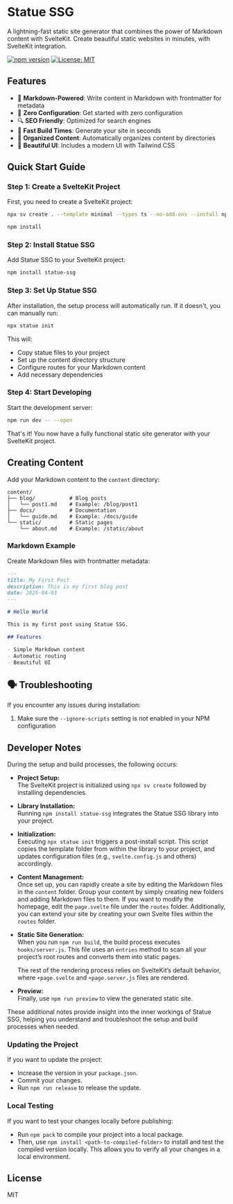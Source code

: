 # Statue SSG

A lightning-fast static site generator that combines the power of Markdown content with SvelteKit. Create beautiful static websites in minutes, with SvelteKit integration.

[![npm version](https://img.shields.io/npm/v/statue-ssg.svg)](https://www.npmjs.com/package/statue-ssg)
[![License: MIT](https://img.shields.io/badge/License-MIT-blue.svg)](https://opensource.org/licenses/MIT)

## Features

- 📝 **Markdown-Powered**: Write content in Markdown with frontmatter for metadata
- 🚀 **Zero Configuration**: Get started with zero configuration
- 🔍 **SEO Friendly**: Optimized for search engines
- 🔄 **Fast Build Times**: Generate your site in seconds
- 📂 **Organized Content**: Automatically organizes content by directories
- 🎨 **Beautiful UI**: Includes a modern UI with Tailwind CSS

## Quick Start Guide

### Step 1: Create a SvelteKit Project

First, you need to create a SvelteKit project:

```bash
npx sv create . --template minimal --types ts --no-add-ons --install npm

npm install
```

### Step 2: Install Statue SSG

Add Statue SSG to your SvelteKit project:

```bash
npm install statue-ssg
```

### Step 3: Set Up Statue SSG

After installation, the setup process will automatically run. If it doesn't, you can manually run:

```bash
npx statue init
```

This will:
- Copy statue files to your project
- Set up the content directory structure
- Configure routes for your Markdown content
- Add necessary dependencies

### Step 4: Start Developing

Start the development server:

```bash
npm run dev -- --open
```

That's it! You now have a fully functional static site generator with your SvelteKit project.

## Creating Content

Add your Markdown content to the `content` directory:

```
content/
├── blog/           # Blog posts
│   └── post1.md    # Example: /blog/post1
├── docs/           # Documentation
│   └── guide.md    # Example: /docs/guide
└── static/         # Static pages
    └── about.md    # Example: /static/about
```

### Markdown Example

Create Markdown files with frontmatter metadata:

```markdown
---
title: My First Post
description: This is my first blog post
date: 2025-04-03
---

# Hello World

This is my first post using Statue SSG.

## Features

- Simple Markdown content
- Automatic routing
- Beautiful UI
```

## 🗣️ Troubleshooting

If you encounter any issues during installation:

1. Make sure the `--ignore-scripts` setting is not enabled in your NPM configuration

## Developer Notes

During the setup and build processes, the following occurs:

- **Project Setup:**  
  The SvelteKit project is initialized using `npx sv create` followed by installing dependencies.

- **Library Installation:**  
  Running `npm install statue-ssg` integrates the Statue SSG library into your project.

- **Initialization:**  
  Executing `npx statue init` triggers a post-install script. This script copies the template folder from within the library to your project, and updates configuration files (e.g., `svelte.config.js` and others) accordingly.

- **Content Management:**  
  Once set up, you can rapidly create a site by editing the Markdown files in the `content` folder. Group your content by simply creating new folders and adding Markdown files to them. If you want to modify the homepage, edit the `page.svelte` file under the `routes` folder. Additionally, you can extend your site by creating your own Svelte files within the `routes` folder.

- **Static Site Generation:**  
  When you run `npm run build`, the build process executes `hooks/server.js`. This file uses an `entries` method to scan all your project’s root routes and converts them into static pages.

  The rest of the rendering process relies on SvelteKit’s default behavior, where `+page.svelte` and `+page.server.js` files are rendered.

- **Preview:**  
  Finally, use `npm run preview` to view the generated static site.

These additional notes provide insight into the inner workings of Statue SSG, helping you understand and troubleshoot the setup and build processes when needed.

### Updating the Project

If you want to update the project:
- Increase the version in your `package.json`.
- Commit your changes.
- Run `npm run release` to release the update.

### Local Testing

If you want to test your changes locally before publishing:
- Run `npm pack` to compile your project into a local package.
- Then, use `npm install <path-to-compiled-folder>` to install and test the compiled version locally.
This allows you to verify all your changes in a local environment.

## License

MIT
